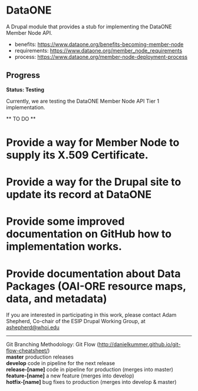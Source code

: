 # DataONE
A Drupal module that provides a stub for implementing the DataONE Member Node API.

- benefits: https://www.dataone.org/benefits-becoming-member-node  
- requirements: https://www.dataone.org/member_node_requirements  
- process: https://www.dataone.org/member-node-deployment-process   

## Progress

**Status: Testing**

Currently, we are testing the DataONE Member Node API Tier 1 implementation.

** TO DO **

# Provide a way for Member Node to supply its X.509 Certificate.
# Provide a way for the Drupal site to update its record at DataONE
# Provide some improved documentation on GitHub how to implementation works.
# Provide documentation about Data Packages (OAI-ORE resource maps, data, and metadata)

If you are interested in participating in this work, please contact Adam Shepherd, Co-chair of the ESIP Drupal Working Group, at ashepherd@whoi.edu

---

Git Branching Methodology: Git Flow (http://danielkummer.github.io/git-flow-cheatsheet/)  
**master**           production releases  
**develop**          code in pipeline for the next release  
**release-[name]**   code in pipeline for production (merges into master)  
**feature-[name]**   a new feature (merges into develop)  
**hotfix-[name]**    bug fixes to production (merges into develop & master)  

